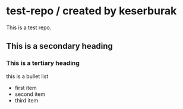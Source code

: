 test-repo / created by keserburak
=========

This is a test repo.

## This is a secondary heading

### This is a tertiary heading

this is a bullet list
* first item
* second item
* third item
